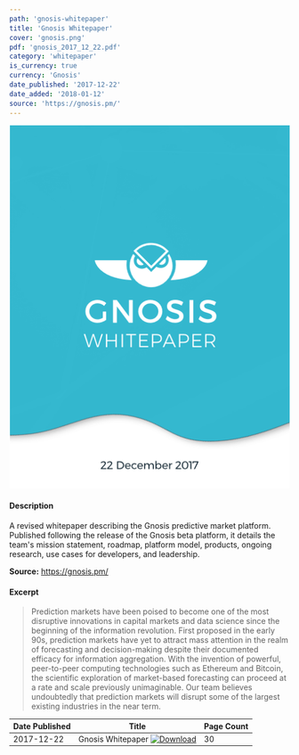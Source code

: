 ```yaml
---
path: 'gnosis-whitepaper'
title: 'Gnosis Whitepaper'
cover: 'gnosis.png'
pdf: 'gnosis_2017_12_22.pdf'
category: 'whitepaper'
is_currency: true
currency: 'Gnosis'
date_published: '2017-12-22'
date_added: '2018-01-12'
source: 'https://gnosis.pm/'
---
```


[![Cover of the Gnosis whitepaper](/covers/gnosis.png)](/pdf/gnosis_12_22_2017.pdf)

#### Description
A revised whitepaper describing the Gnosis predictive market platform. Published following the release of the Gnosis beta platform, it details the team's mission statement, roadmap, platform model, products, ongoing research, use cases for developers, and leadership.

**Source:** https://gnosis.pm/

#### Excerpt
> Prediction markets have been poised to become one of the most disruptive innovations in capital markets and data science since the beginning of the information revolution. First proposed in the early 90s, prediction markets have yet to attract mass attention in the realm of forecasting and decision-making despite their documented efficacy for information aggregation. With the invention of powerful, peer-to-peer computing technologies such as Ethereum and Bitcoin, the scientific exploration of market-based forecasting can proceed at a rate and scale previously unimaginable. Our team believes undoubtedly that prediction markets will disrupt some of the largest existing industries in the near term.

Date Published | Title                                                                               | Page Count
---------------|-------------------------------------------------------------------------------------|------------
2017-12-22     | Gnosis Whitepaper [![Download](/assets/download_cloud.svg)](/pdf/gnosis_12_22_2017) | 30

